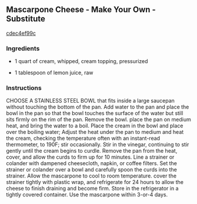## Mascarpone Cheese - Make Your Own - Substitute

[cdec4ef99c](http://www.food.com/recipe/mascarpone-cheese-make-your-own-substitute-114797)

### Ingredients

 - 1 quart of cream, whipped, cream topping, pressurized

 - 1 tablespoon of lemon juice, raw

### Instructions

CHOOSE A STAINLESS STEEL BOWL that fits inside a large saucepan without touching the bottom of the pan. Add water to the pan and place the bowl in the pan so that the bowl touches the surface of the water but still sits firmly on the rim of the pan. Remove the bowl. place the pan on medium heat, and bring the water to a boil. Place the cream in the bowl and place over the boiling water; Adjust the heat under the pan to medium and heat the cream, checking the temperature often with an instant-read thermometer, to 190F; stir occasionally. Stir in the vinegar, continuing to stir gently until the cream begins to curdle. Remove the pan from the heat, cover, and allow the curds to firm up for 10 minutes. Line a strainer or colander with dampened cheesecloth, napkin, or coffee filters. Set the strainer or colander over a bowl and carefully spoon the curds into the strainer. Allow the mascarpone to cool to room temperature. cover the strainer tightly with plastic wrap, and refrigerate for 24 hours to allow the cheese to finish draining and become firm. Store in the refrigerator in a tightly covered container. Use the mascarpone within 3-or-4 days.